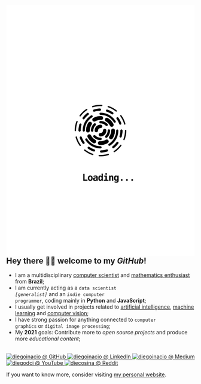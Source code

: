 <img align="right" src="https://github.com/diegoinacio/diegoinacio/blob/master/image.svg" />

## Hey there 👋🏾 welcome to my _GitHub_!

- I am a multidisciplinary <ins>computer scientist</ins> and <ins>mathematics enthusiast</ins> from <strong>Brazil</strong>;
- I am currently acting as a <code>data scientist <em>[generalist]</em></code> and an <code><em>indie</em> computer programmer</code>, coding mainly in <strong>Python</strong> and <strong>JavaScript</strong>;
- I usually get involved in projects related to <ins>artificial intelligence</ins>, <ins>machine learning</ins> and <ins>computer vision</ins>;
- I have strong passion for anything connected to <code>computer graphics</code> or <code>digital image processing</code>;
- My <strong>2021</strong> goals: Contribute more to <em>open source projects</em> and produce more <em>educational content</em>;

<br>

<a href="https://github.com/diegoinacio/" target="_blank">
  <img alt="diegoinacio @ GitHub" title="diegoinacio @ GitHub" width="28px" src="https://cdn.jsdelivr.net/npm/simple-icons@v3/icons/github.svg" />
</a>
<a href="https://www.linkedin.com/in/diegoinacio/" target="_blank">
  <img alt="diegoinacio @ LinkedIn" title="diegoinacio @ LinkedIn" width="28px" src="https://cdn.jsdelivr.net/npm/simple-icons@v3/icons/linkedin.svg" />
</a>
<a href="https://diegoinacio.medium.com/" target="_blank">
  <img alt="diegoinacio @ Medium" title="diegoinacio @ Medium" width="28px" src="https://cdn.jsdelivr.net/npm/simple-icons@v3/icons/medium.svg" />
</a>
<a href="https://www.youtube.com/user/diegodci/" target="_blank">
  <img alt="diegodci @ YouTube" title="diegodci @ YouTube" width="28px" src="https://cdn.jsdelivr.net/npm/simple-icons@v3/icons/youtube.svg" />
</a>
<a href="https://www.reddit.com/user/diecosina/" target="_blank">
  <img alt="diecosina @ Reddit" title="diecosina @ Reddit" width="28px" src="https://cdn.jsdelivr.net/npm/simple-icons@v3/icons/reddit.svg" />
</a>

<br>

If you want to know more, consider visiting [my personal website](https://diegoinacio.github.io/).

